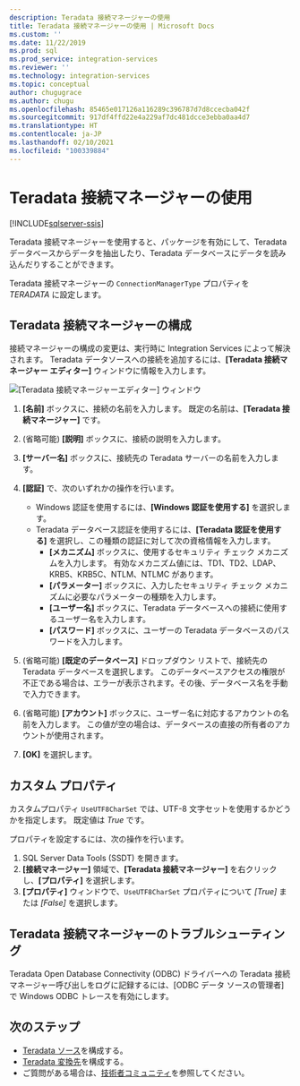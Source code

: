 ```yaml
---
description: Teradata 接続マネージャーの使用
title: Teradata 接続マネージャーの使用 | Microsoft Docs
ms.custom: ''
ms.date: 11/22/2019
ms.prod: sql
ms.prod_service: integration-services
ms.reviewer: ''
ms.technology: integration-services
ms.topic: conceptual
author: chugugrace
ms.author: chugu
ms.openlocfilehash: 85465e017126a116289c396787d7d8ccecba042f
ms.sourcegitcommit: 917df4ffd22e4a229af7dc481dcce3ebba0aa4d7
ms.translationtype: HT
ms.contentlocale: ja-JP
ms.lasthandoff: 02/10/2021
ms.locfileid: "100339884"
---
```

# <a name="use-the-teradata-connection-manager"></a>Teradata 接続マネージャーの使用

[!INCLUDE[sqlserver-ssis](../../includes/applies-to-version/sqlserver-ssis.md)]

Teradata 接続マネージャーを使用すると、パッケージを有効にして、Teradata データベースからデータを抽出したり、Teradata データベースにデータを読み込んだりすることができます。

Teradata 接続マネージャーの `ConnectionManagerType` プロパティを *TERADATA* に設定します。

## <a name="configure-the-teradata-connection-manager"></a>Teradata 接続マネージャーの構成

接続マネージャーの構成の変更は、実行時に Integration Services によって解決されます。 Teradata データソースへの接続を追加するには、**[Teradata 接続マネージャー エディター]** ウィンドウに情報を入力します。

![[Teradata 接続マネージャーエディター] ウィンドウ](media/teradata-connection-manager.png)

1. **[名前]** ボックスに、接続の名前を入力します。 既定の名前は、**[Teradata 接続マネージャー]** です。

1. (省略可能) **[説明]** ボックスに、接続の説明を入力します。

1. **[サーバー名]** ボックスに、接続先の Teradata サーバーの名前を入力します。

1. **[認証]** で、次のいずれかの操作を行います。

   - Windows 認証を使用するには、**[Windows 認証を使用する]** を選択します。
   - Teradata データベース認証を使用するには、**[Teradata 認証を使用する]** を選択し、この種類の認証に対して次の資格情報を入力します。
     - **[メカニズム]** ボックスに、使用するセキュリティ チェック メカニズムを入力します。 有効なメカニズム値には、TD1、TD2、LDAP、KRB5、KRB5C、NTLM、NTLMC があります。
     - **[パラメーター]** ボックスに、入力したセキュリティ チェック メカニズムに必要なパラメーターの種類を入力します。
     - **[ユーザー名]** ボックスに、Teradata データベースへの接続に使用するユーザー名を入力します。  
     - **[パスワード]** ボックスに、ユーザーの Teradata データベースのパスワードを入力します。

1. (省略可能) **[既定のデータベース]** ドロップダウン リストで、接続先の Teradata データベースを選択します。 このデータベースアクセスの権限が不正である場合は、エラーが表示されます。その後、データベース名を手動で入力できます。

1. (省略可能) **[アカウント]** ボックスに、ユーザー名に対応するアカウントの名前を入力します。 この値が空の場合は、データベースの直接の所有者のアカウントが使用されます。
1. **[OK]** を選択します。

## <a name="custom-property"></a>カスタム プロパティ

カスタムプロパティ `UseUTF8CharSet` では、UTF-8 文字セットを使用するかどうかを指定します。 既定値は *True* です。

プロパティを設定するには、次の操作を行います。

1. SQL Server Data Tools (SSDT) を開きます。
1. **[接続マネージャー]** 領域で、**[Teradata 接続マネージャー]** を右クリックし、**[プロパティ]** を選択します。
1. **[プロパティ]** ウィンドウで、`UseUTF8CharSet` プロパティについて *[True]* または *[False]* を選択します。

## <a name="troubleshoot-the-teradata-connection-manager"></a>Teradata 接続マネージャーのトラブルシューティング

Teradata Open Database Connectivity (ODBC) ドライバーへの Teradata 接続マネージャー呼び出しをログに記録するには、[ODBC データ ソースの管理者] で Windows ODBC トレースを有効にします。

## <a name="next-steps"></a>次のステップ

- [Teradata ソース](teradata-source.md)を構成する。
- [Teradata 変換先](teradata-destination.md)を構成する。
- ご質問がある場合は、[技術者コミュニティ](https://aka.ms/AA5u35j)を参照してください。
